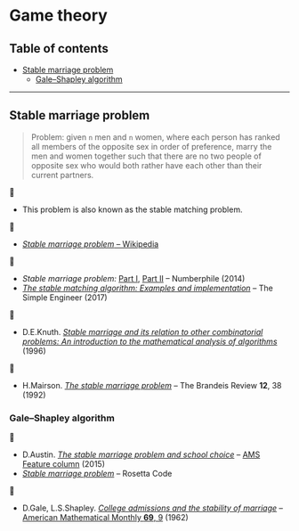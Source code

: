 # Game theory

## Table of contents

* [Stable marriage problem](#stable-marriage-problem)
	* [Gale&ndash;Shapley algorithm](#galeshapley-algorithm)

---

## Stable marriage problem

> Problem: given `n` men and `n` women, where each person has ranked all members of the opposite sex in order of preference, marry the men and women together such that there are no two people of opposite sex who would both rather have each other than their current partners.

:memo:

* This problem is also known as the stable matching problem.

:link:

* [*Stable marriage problem* &ndash; Wikipedia](https://en.wikipedia.org/wiki/Stable_marriage_problem)

:movie_camera:

* *Stable marriage problem:* [Part I](https://www.youtube.com/watch?v=Qcv1IqHWAzg), [Part II](https://www.youtube.com/watch?v=LtTV6rIxhdo) &ndash; Numberphile (2014)
* [*The stable matching algorithm: Examples and implementation*](https://www.youtube.com/watch?v=FhRf0j068ZA) &ndash; The Simple Engineer (2017)

:book:

* D.E.Knuth. [*Stable marriage and its relation to other combinatorial problems: An introduction to the mathematical analysis of algorithms*](https://www-cs-faculty.stanford.edu/~knuth/ms.html) (1996)

:page_facing_up:

* H.Mairson. [*The stable marriage problem*](https://archive.org/details/brandeisreview1214bran/page/n39) &ndash; The Brandeis Review **12**, 38 (1992)

### Gale&ndash;Shapley algorithm

:link:

* D.Austin. [*The stable marriage problem and school choice*](http://www.ams.org/publicoutreach/feature-column/fc-2015-03) &ndash; [AMS Feature column](http://www.ams.org/featurecolumn) (2015)
* [*Stable marriage problem*](https://rosettacode.org/wiki/Stable_marriage_problem) &ndash; Rosetta Code

:page_facing_up:

* D.Gale, L.S.Shapley. [*College admissions and the stability of marriage*](http://www.eecs.harvard.edu/cs286r/courses/fall09/papers/galeshapley.pdf) &ndash; [American Mathematical Monthly **69**, 9](https://dx.doi.org/10.2307/2312726) (1962)
